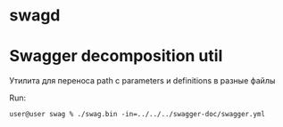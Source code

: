 # swagd
# Swagger decomposition util

Утилита для переноса path с parameters и definitions в разные файлы

Run:

    user@user swag % ./swag.bin -in=../../../swagger-doc/swagger.yml
